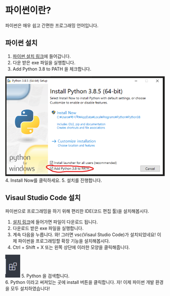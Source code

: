 # 파이썬이란?
파이썬은 매우 쉽고 간편한 프로그래밍 언어입니다. <br>

## 파이썬 설치
1. [파이썬 설치 링크](https://www.python.org/ftp/python/3.8.5/python-3.8.5-amd64.exe)에 들어갑니다.
2. 다운 받은 exe 파일을 실행합니다.
3. Add Python 3.8 to PATH 을 체크합니다.
<img src="../images/install1.png">
4. Install Now를 클릭하세요.
5. 설치를 진행합니다.

## Visaul Studio Code 설치
파이썬으로 프로그래밍을 하기 위해 편리한 IDE(코드 편집 툴)을 설치해봅시다. <br>
1. [설치 링크](https://code.visualstudio.com/docs/?dv=win64user)에 들어가면 파일이 다운로드 됩니다. 
2. 다운로드 받은 exe 파일을 실행합니다.
3. 계속 다음을 누릅니다.
와! 그러면 vsc(Visaul Studio Code)가 설치되었네요!
이제 파이썬을 프로그래밍할 확장 기능을 설치해봅시다.
4. Ctrl + Shift + X 또는 왼쪽 상단에 이러한 모양을 클릭해줍니다. <br>
<img src="../images/install2.png"> 
5. Python 을 검색합니다. <br>
6. Python 이라고 써져있는 곳에 install 버튼을 클릭합니다.
자! 이제 파이썬 개발 환경을 모두 설치하였습니다!